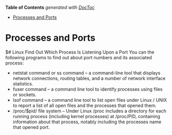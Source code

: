 <!-- START doctoc generated TOC please keep comment here to allow auto update -->
<!-- DON'T EDIT THIS SECTION, INSTEAD RE-RUN doctoc TO UPDATE -->
**Table of Contents**  *generated with [DocToc](https://github.com/thlorenz/doctoc)*

- [Processes and Ports](#processes-and-ports)

<!-- END doctoc generated TOC please keep comment here to allow auto update -->

# Processes and Ports

$# Linux Find Out Which Process Is Listening Upon a Port
You can the following programs to find out about port numbers and its associated process:

* netstat command or ss command – a command-line tool that displays network connections, routing tables, and a number of network interface statistics.
* fuser command – a command line tool to identify processes using files or sockets.
* lsof command – a command line tool to list open files under Linux / UNIX to report a list of all open files and the processes that opened them.
* /proc/$pid/ file system – Under Linux /proc includes a directory for each running process (including kernel processes) at /proc/PID, containing information about that process, notably including the processes name that opened port.
